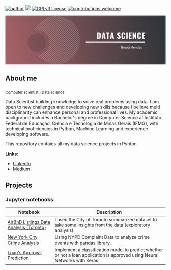 [![author](https://img.shields.io/badge/author-brunacmendes-red.svg)](https://www.linkedin.com/in/brucmendes) [![](https://img.shields.io/badge/python-3.7+-blue.svg)](https://www.python.org/downloads/release/python-365/) [![GPLv3 license](https://img.shields.io/badge/License-GPLv3-blue.svg)](http://perso.crans.org/besson/LICENSE.html) [![contributions welcome](https://img.shields.io/badge/contributions-welcome-brightgreen.svg?style=flat)](https://github.com/brunacmendes/data_science/issues)

<p align="center">
  <img src="banner.png" >
</p>

## About me
<sub> Computer scientist | </sub> <sub>Data science </sub> 

Data Scientist building knowledge to solve real problems using data. I am open to new challenges and developing new skills because I believe multi disciplinarity can enhance personal and professional lives. My academic background includes a Bachelor's degree in Computer Science at Instituto Federal de Educação, Ciência e Tecnologia de Minas Gerais (IFMG), with technical proficiencies in Python, Machine Learning and experience developing software.

This repository contains all my data science projects in Pyhton.

**Links:**

* [LinkedIn](https://www.linkedin.com/in/brucmendes)
* [Medium](https://www.medium.com/@brucmendes)


## Projects
### Jupyter notebooks:

| Notebook | Description |
|---------------------------------------------------------------------------------------------------------------------------------------|-------------------------------------------------------------------------------------------------------------------------------------------------|
| [AirBnB Listings Data Analysis (Toronto)](https://github.com/brunacmendes/Airbnb_Data_Analysis_Toronto) |  I used the City of Toronto summarized dataset to take some insights from the data (exploratory analysis).|
| [New York City Crime Analysis](https://www.kaggle.com/brunacmendes/new-york-crime-analysis/) |  Using NYPD Complaint Data to analyze crime events with pandas library.|
| [Loan's Approval Prediction](https://github.com/brunacmendes/loan_prediction_project) | Implement a classification model to predict whether or not a loan application is approved using Neural Networks with Keras |
